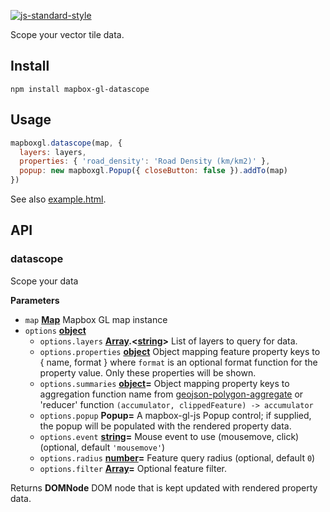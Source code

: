 [![js-standard-style](https://cdn.rawgit.com/feross/standard/master/badge.svg)](https://github.com/feross/standard)

Scope your vector tile data.

## Install

    npm install mapbox-gl-datascope

## Usage

```js
mapboxgl.datascope(map, {
  layers: layers,
  properties: { 'road_density': 'Road Density (km/km2)' },
  popup: new mapboxgl.Popup({ closeButton: false }).addTo(map)
})
```

See also [example.html](https://anandthakker.github.com/mapbox-gl-datascope/example.html).

## API

### datascope

Scope your data

**Parameters**

-   `map` **[Map](https://developer.mozilla.org/en-US/docs/Web/JavaScript/Reference/Global_Objects/Map)** Mapbox GL map instance
-   `options` **[object](https://developer.mozilla.org/en-US/docs/Web/JavaScript/Reference/Global_Objects/Object)** 
    -   `options.layers` **[Array](https://developer.mozilla.org/en-US/docs/Web/JavaScript/Reference/Global_Objects/Array).&lt;[string](https://developer.mozilla.org/en-US/docs/Web/JavaScript/Reference/Global_Objects/String)>** List of layers to query for data.
    -   `options.properties` **[object](https://developer.mozilla.org/en-US/docs/Web/JavaScript/Reference/Global_Objects/Object)** Object mapping feature property keys to { name, format } where `format` is an optional format function for the property value.  Only these properties will be shown.
    -   `options.summaries` **[object](https://developer.mozilla.org/en-US/docs/Web/JavaScript/Reference/Global_Objects/Object)=** Object mapping property keys to aggregation function name from [geojson-polygon-aggregate](https://github.com/developmentseed/geojson-polygon-aggregate) or 'reducer' function `(accumulator, clippedFeature) -> accumulator`
    -   `options.popup` **Popup=** A mapbox-gl-js Popup control; if supplied, the popup will be populated with the rendered property data.
    -   `options.event` **[string](https://developer.mozilla.org/en-US/docs/Web/JavaScript/Reference/Global_Objects/String)=** Mouse event to use (mousemove, click) (optional, default `'mousemove'`)
    -   `options.radius` **[number](https://developer.mozilla.org/en-US/docs/Web/JavaScript/Reference/Global_Objects/Number)=** Feature query radius (optional, default `0`)
    -   `options.filter` **[Array](https://developer.mozilla.org/en-US/docs/Web/JavaScript/Reference/Global_Objects/Array)=** Optional feature filter.

Returns **DOMNode** DOM node that is kept updated with rendered property data.
